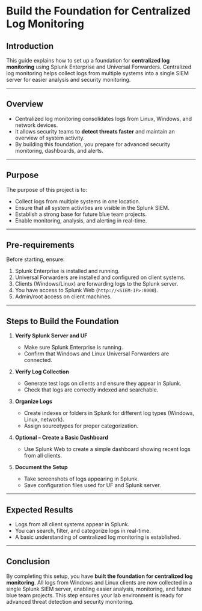 # Build the Foundation for Centralized Log Monitoring

## Introduction
This guide explains how to set up a foundation for **centralized log monitoring** using Splunk Enterprise and Universal Forwarders. Centralized log monitoring helps collect logs from multiple systems into a single SIEM server for easier analysis and security monitoring.

---

## Overview
- Centralized log monitoring consolidates logs from Linux, Windows, and network devices.  
- It allows security teams to **detect threats faster** and maintain an overview of system activity.  
- By building this foundation, you prepare for advanced security monitoring, dashboards, and alerts.

---

## Purpose
The purpose of this project is to:
- Collect logs from multiple systems in one location.  
- Ensure that all system activities are visible in the Splunk SIEM.  
- Establish a strong base for future blue team projects.  
- Enable monitoring, analysis, and alerting in real-time.

---

## Pre-requirements
Before starting, ensure:
1. Splunk Enterprise is installed and running.  
2. Universal Forwarders are installed and configured on client systems.  
3. Clients (Windows/Linux) are forwarding logs to the Splunk server.  
4. You have access to Splunk Web (`http://<SIEM-IP>:8000`).  
5. Admin/root access on client machines.

---

## Steps to Build the Foundation

1. **Verify Splunk Server and UF**  
   - Make sure Splunk Enterprise is running.  
   - Confirm that Windows and Linux Universal Forwarders are connected.  

2. **Verify Log Collection**  
   - Generate test logs on clients and ensure they appear in Splunk.  
   - Check that logs are correctly indexed and searchable.  

3. **Organize Logs**  
   - Create indexes or folders in Splunk for different log types (Windows, Linux, network).  
   - Assign sourcetypes for proper categorization.  

4. **Optional – Create a Basic Dashboard**  
   - Use Splunk Web to create a simple dashboard showing recent logs from all clients.  

5. **Document the Setup**  
   - Take screenshots of logs appearing in Splunk.  
   - Save configuration files used for UF and Splunk server.  

---

## Expected Results
- Logs from all client systems appear in Splunk.  
- You can search, filter, and categorize logs in real-time.  
- A basic understanding of centralized log monitoring is established.  

---

## Conclusion
By completing this setup, you have **built the foundation for centralized log monitoring**. All logs from Windows and Linux clients are now collected in a single Splunk SIEM server, enabling easier analysis, monitoring, and future blue team projects. This step ensures your lab environment is ready for advanced threat detection and security monitoring.
